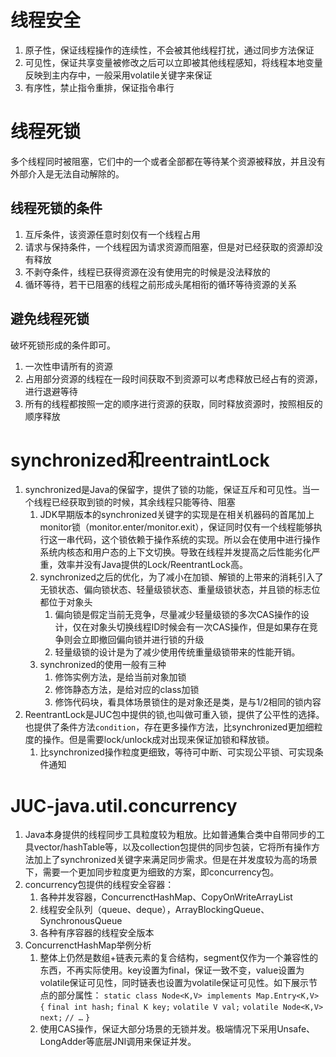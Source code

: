 # 线程安全
1. 原子性，保证线程操作的连续性，不会被其他线程打扰，通过同步方法保证
2. 可见性，保证共享变量被修改之后可以立即被其他线程感知，将线程本地变量反映到主内存中，一般采用volatile关键字来保证
3. 有序性，禁止指令重排，保证指令串行

# 线程死锁
多个线程同时被阻塞，它们中的一个或者全部都在等待某个资源被释放，并且没有外部介入是无法自动解除的。
## 线程死锁的条件
1. 互斥条件，该资源任意时刻仅有一个线程占用
2. 请求与保持条件，一个线程因为请求资源而阻塞，但是对已经获取的资源却没有释放
3. 不剥夺条件，线程已获得资源在没有使用完的时候是没法释放的
4. 循环等待，若干已阻塞的线程之前形成头尾相衔的循环等待资源的关系
## 避免线程死锁
破坏死锁形成的条件即可。
1. 一次性申请所有的资源
2. 占用部分资源的线程在一段时间获取不到资源可以考虑释放已经占有的资源，进行退避等待
3. 所有的线程都按照一定的顺序进行资源的获取，同时释放资源时，按照相反的顺序释放
# synchronized和reentraintLock
1. synchronized是Java的保留字，提供了锁的功能，保证互斥和可见性。当一个线程已经获取到锁的时候，其余线程只能等待、阻塞
	1. JDK早期版本的synchronized关键字的实现是在相关机器码的首尾加上monitor锁（monitor.enter/monitor.exit），保证同时仅有一个线程能够执行这一串代码，这个锁依赖于操作系统的实现。所以会在使用中进行操作系统内核态和用户态的上下文切换。导致在线程并发提高之后性能劣化严重，效率并没有Java提供的Lock/ReentrantLock高。
	2. synchronized之后的优化，为了减小在加锁、解锁的上带来的消耗引入了无锁状态、偏向锁状态、轻量级锁状态、重量级锁状态，并且锁的标志位都位于对象头
		1. 偏向锁是假定当前无竞争，尽量减少轻量级锁的多次CAS操作的设计，仅在对象头切换线程ID时候会有一次CAS操作，但是如果存在竞争则会立即撤回偏向锁并进行锁的升级
		2. 轻量级锁的设计是为了减少使用传统重量级锁带来的性能开销。
	3. synchronized的使用一般有三种
		1. 修饰实例方法，是给当前对象加锁
		2. 修饰静态方法，是给对应的class加锁
		3. 修饰代码块，看具体场景锁住的是对象还是类，是与1/2相同的锁内容
2. ReentrantLock是JUC包中提供的锁,也叫做可重入锁，提供了公平性的选择。也提供了条件方法`condition`，存在更多操作方法，比synchronized更加细粒度的操作。但是需要lock/unlock成对出现来保证加锁和释放锁。
	1. 比synchronized操作粒度更细致，等待可中断、可实现公平锁、可实现条件通知


# JUC-java.util.concurrency
1. Java本身提供的线程同步工具粒度较为粗放。比如普通集合类中自带同步的工具vector/hashTable等，以及collection包提供的同步包装，它将所有操作方法加上了synchronized关键字来满足同步需求。但是在并发度较为高的场景下，需要一个更加同步粒度更为细致的方案，即concurrency包。
2. concurrency包提供的线程安全容器：
	1. 各种并发容器，ConcurrenctHashMap、CopyOnWriteArrayList
	2. 线程安全队列（queue、deque），ArrayBlockingQueue、SynchronousQueue
	3. 各种有序容器的线程安全版本
3. ConcurrenctHashMap举例分析
	1. 整体上仍然是数组+链表元素的复合结构，segment仅作为一个兼容性的东西，不再实际使用。key设置为final，保证一致不变，value设置为volatile保证可见性，同时链表也设置为volatile保证可见性。如下展示节点的部分属性：
	 `static class Node<K,V> implements Map.Entry<K,V> {`
        `final int hash;`
        `final K key;`
        `volatile V val;`
        `volatile Node<K,V> next;`
        `// …` 
    `}`
	2. 使用CAS操作，保证大部分场景的无锁并发。极端情况下采用Unsafe、LongAdder等底层JNI调用来保证并发。